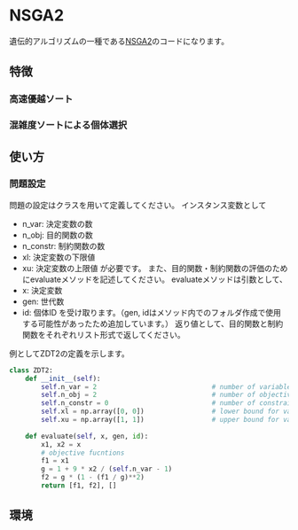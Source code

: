 # NSGA2

遺伝的アルゴリズムの一種である[NSGA2](https://ieeexplore.ieee.org/document/996017)のコードになります。

## 特徴
### 高速優越ソート

### 混雑度ソートによる個体選択

## 使い方
### 問題設定
問題の設定はクラスを用いて定義してください。
インスタンス変数として
- n_var: 決定変数の数
- n_obj: 目的関数の数
- n_constr: 制約関数の数
- xl: 決定変数の下限値
- xu: 決定変数の上限値
が必要です。
また、目的関数・制約関数の評価のためにevaluateメソッドを記述してください。
evaluateメソッドは引数として、
- x: 決定変数
- gen: 世代数
- id: 個体ID
を受け取ります。（gen, idはメソッド内でのフォルダ作成で使用する可能性があったため追加しています。）
返り値として、目的関数と制約関数をそれぞれリスト形式で返してください。


例としてZDT2の定義を示します。
```python
class ZDT2:
    def __init__(self):
        self.n_var = 2                             # number of variables
        self.n_obj = 2                             # number of objective functions
        self.n_constr = 0                          # number of constraint functions
        self.xl = np.array([0, 0])                 # lower bound for variables
        self.xu = np.array([1, 1])                 # upper bound for variables
    
    def evaluate(self, x, gen, id):
        x1, x2 = x
        # objective fucntions
        f1 = x1
        g = 1 + 9 * x2 / (self.n_var - 1)
        f2 = g * (1 - (f1 / g)**2)
        return [f1, f2], []
```

## 環境


